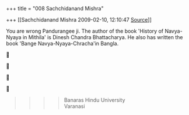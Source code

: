 +++
title = "008 Sachchidanand Mishra"

+++
[[Sachchidanand Mishra	2009-02-10, 12:10:47 [Source](https://groups.google.com/g/bvparishat/c/_Zif_mylGt8)]]



You are wrong Pandurangee ji. The author of the book 'History of Navya-Nyaya in Mithila' is Dinesh Chandra Bhattacharya. He also has written the book 'Bange Navya-Nyaya-Chracha'in Bangla.  
  









> 
> > 
> > 
> > > 
> > > > 
> > > > 
> > > > 
> > > > Banaras Hindu University  
> > Varanasi  
> >   
> > > > 
> > > > 
> > 
> > 
> > 

